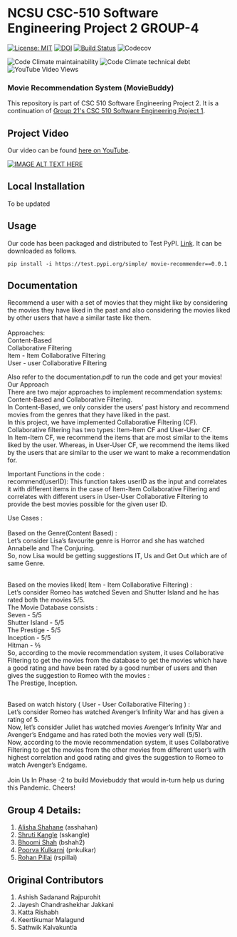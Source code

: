 # NCSU CSC-510 Software Engineering Project 2 GROUP-4 

[![License: MIT](https://img.shields.io/badge/License-MIT-yellow.svg)](https://opensource.org/licenses/MIT) [![DOI](https://zenodo.org/badge/299652596.svg)](https://zenodo.org/badge/latestdoi/299652596) [![Build Status](https://travis-ci.com/bhoomi2807/SE21-project.svg?branch=master)](https://travis-ci.com/bhoomi2807/SE21-project) ![Codecov](https://img.shields.io/codecov/c/github/bhoomi2807/SE21-project) 

![Code Climate maintainability](https://img.shields.io/codeclimate/maintainability/bhoomi2807/SE21-project) ![Code Climate technical debt](https://img.shields.io/codeclimate/tech-debt/bhoomi2807/SE21-project) ![YouTube Video Views](https://img.shields.io/youtube/views/7oV19DRxJec?style=social)

### Movie Recommendation System (MovieBuddy)

This repository is part of CSC 510 Software Engineering Project 2. It is a continuation of [Group 21's CSC 510 Software Engineering Project 1](https://github.com/jayeshjakkani/SE21-project).<br>

## Project Video</br>
Our video can be found [here on YouTube](https://youtu.be/j1aqT9Ic6_Y).
  
[![IMAGE ALT TEXT HERE](http://img.youtube.com/vi/7oV19DRxJec/0.jpg)](https://www.youtube.com/watch?v=7oV19DRxJec)

## Local Installation
To be updated

## Usage
Our code has been packaged and distributed to Test PyPI. [Link](https://test.pypi.org/project/movie-recommender/0.0.1/). It can be downloaded as follows.
```
pip install -i https://test.pypi.org/simple/ movie-recommender==0.0.1
```



## Documentation</br>
Recommend a user with a set of movies that they might like by considering the movies they have liked in the past and also considering the movies liked by other users that have a similar taste like them.</br>
</br>
Approaches:</br>
Content-Based</br>
Collaborative Filtering</br>
Item - Item Collaborative Filtering</br>
User - user Collaborative Filtering</br>

Also refer to the documentation.pdf to run the code and get your movies!
Our Approach</br>
There are two major approaches to implement recommendation systems: Content-Based and Collaborative Filtering.</br>
In Content-Based, we only consider the users’ past history and recommend movies from the genres that they have liked in the past.</br> 
In this project, we have implemented Collaborative Filtering (CF). Collaborative filtering has two types: Item-Item CF and User-User CF.</br> 
In Item-Item CF, we recommend the items that are most similar to the items liked by the user. Whereas, in User-User CF, we recommend the items liked by the users that are similar to the user we want to make a recommendation for.</br>

Important Functions in the code :</br>
recommend(userID): This function takes userID as the input and correlates it with different items in the case of Item-Item Collaborative Filtering and correlates with different users in User-User Collaborative Filtering to provide the best movies possible for the given user ID.</br>


Use Cases :</br>
</br>
Based on the Genre(Content Based) :</br>
Let’s consider Lisa’s favourite genre is Horror and she has watched Annabelle and The Conjuring.</br>
So, now Lisa would be getting suggestions IT, Us and Get Out which are of  same Genre.</br>

</br>
Based on the movies liked( Item - Item Collaborative Filtering) :</br>
Let’s consider Romeo has watched Seven and Shutter Island and he has rated both the movies 5/5.</br>
The Movie Database consists :</br>
Seven - 5/5</br>
Shutter Island - 5/5</br>
The Prestige - 5/5</br>
Inception - 5/5</br>
Hitman - ⅖</br>
So, according to the movie recommendation system, it uses Collaborative Filtering to get the movies from the database to get the movies which have a good rating and have been rated by a good number of users and then gives the suggestion to Romeo with the movies :</br>
The Prestige, Inception.</br>
</br>

Based on watch history ( User - User Collaborative Filtering ) :</br>
Let’s consider Romeo has watched Avenger’s Infinity War and has given a rating of 5.</br>
Now, let’s consider Juliet has watched movies Avenger’s Infinity War and Avenger’s Endgame and has rated both the movies very well (5/5).</br>
Now, according to the movie recommendation system, it uses Collaborative Filtering to get the movies from the other movies from different user’s with highest correlation and good rating and gives the suggestion to Romeo to watch Avenger’s Endgame.</br>
</br>
Join Us In Phase -2 to build Moviebuddy that would in-turn help us during this Pandemic. Cheers!</br>

## Group 4 Details:
1. [Alisha Shahane](mailto:asshahan@ncsu.edu) (asshahan)<br>
2. [Shruti Kangle](mailto:sskangle@ncsu.edu) (sskangle)<br>
3. [Bhoomi Shah](mailto:bshah2@ncsu.edu) (bshah2)<br>
4. [Poorva Kulkarni](mailto:pnkulkar@ncsu.edu) (pnkulkar)<br>
5. [Rohan Pillai](mailto:rspillai@ncsu.edu) (rspillai)<br>

## Original Contributors</br>
1. Ashish Sadanand Rajpurohit</br>
2. Jayesh Chandrashekhar Jakkani</br>
3. Katta Rishabh</br>
4. Keertikumar Malagund</br>
5. Sathwik Kalvakuntla</br>
